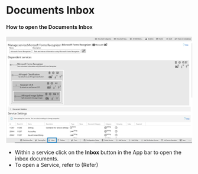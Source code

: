# Documents Inbox

#### How to open the Documents Inbox

![](../assets/76.png)

* Within a service click on the **Inbox** button in the App bar to open the inbox documents.
* To open a Service, refer to \(Refer\)


